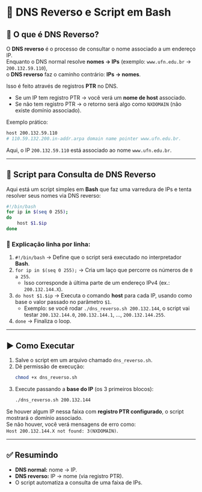 # 🔎 DNS Reverso e Script em Bash

## 📌 O que é DNS Reverso?
O **DNS reverso** é o processo de consultar o nome associado a um endereço IP.  
Enquanto o DNS normal resolve **nomes → IPs** (exemplo: `www.ufn.edu.br` → `200.132.59.110`),  
o **DNS reverso** faz o caminho contrário: **IPs → nomes**.

Isso é feito através de registros **PTR** no DNS.

- Se um IP tem registro PTR → você verá um **nome de host** associado.  
- Se não tem registro PTR → o retorno será algo como `NXDOMAIN` (não existe domínio associado).

Exemplo prático:

```bash
host 200.132.59.110
# 110.59.132.200.in-addr.arpa domain name pointer www.ufn.edu.br.
```

Aqui, o IP `200.132.59.110` está associado ao nome `www.ufn.edu.br`.

---

## 📜 Script para Consulta de DNS Reverso

Aqui está um script simples em **Bash** que faz uma varredura de IPs e tenta resolver seus nomes via DNS reverso:

```bash
#!/bin/bash
for ip in $(seq 0 255);
do 
    host $1.$ip
done
```

### 🔎 Explicação linha por linha:
1. `#!/bin/bash` → Define que o script será executado no interpretador **Bash**.  
2. `for ip in $(seq 0 255);` → Cria um laço que percorre os números de `0 a 255`.  
   - Isso corresponde à última parte de um endereço IPv4 (ex.: `200.132.144.X`).  
3. `do host $1.$ip` → Executa o comando **host** para cada IP, usando como base o valor passado no parâmetro `$1`.  
   - Exemplo: se você rodar `./dns_reverso.sh 200.132.144`, o script vai testar `200.132.144.0`, `200.132.144.1`, ..., `200.132.144.255`.  
4. `done` → Finaliza o loop.

---

## ▶️ Como Executar

1. Salve o script em um arquivo chamado `dns_reverso.sh`.  
2. Dê permissão de execução:  
   ```bash
   chmod +x dns_reverso.sh
   ```
3. Execute passando a **base do IP** (os 3 primeiros blocos):  
   ```bash
   ./dns_reverso.sh 200.132.144
   ```

Se houver algum IP nessa faixa com **registro PTR configurado**, o script mostrará o domínio associado.  
Se não houver, você verá mensagens de erro como:  
`Host 200.132.144.X not found: 3(NXDOMAIN)`.

---

## ✅ Resumindo
- **DNS normal:** nome → IP.  
- **DNS reverso:** IP → nome (via registro PTR).  
- O script automatiza a consulta de uma faixa de IPs.  
